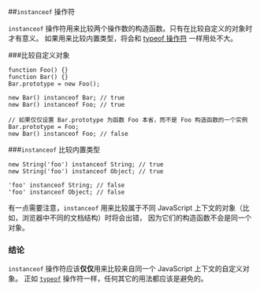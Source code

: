 ﻿##`instanceof` 操作符

`instanceof` 操作符用来比较两个操作数的构造函数。只有在比较自定义的对象时才有意义。
如果用来比较内置类型，将会和 [typeof 操作符](#types.typeof) 一样用处不大。

###比较自定义对象

    function Foo() {}
    function Bar() {}
    Bar.prototype = new Foo();

    new Bar() instanceof Bar; // true
    new Bar() instanceof Foo; // true

    // 如果仅仅设置 Bar.prototype 为函数 Foo 本省，而不是 Foo 构造函数的一个实例
    Bar.prototype = Foo;
    new Bar() instanceof Foo; // false

###`instanceof` 比较内置类型

    new String('foo') instanceof String; // true
    new String('foo') instanceof Object; // true

    'foo' instanceof String; // false
    'foo' instanceof Object; // false

有一点需要注意，`instanceof` 用来比较属于不同 JavaScript 上下文的对象（比如，浏览器中不同的文档结构）时将会出错，
因为它们的构造函数不会是同一个对象。

### 结论

`instanceof` 操作符应该**仅仅**用来比较来自同一个 JavaScript 上下文的自定义对象。
正如 [`typeof`](#types.typeof) 操作符一样，任何其它的用法都应该是避免的。

[30]: http://cnblogs.com/sanshi/
